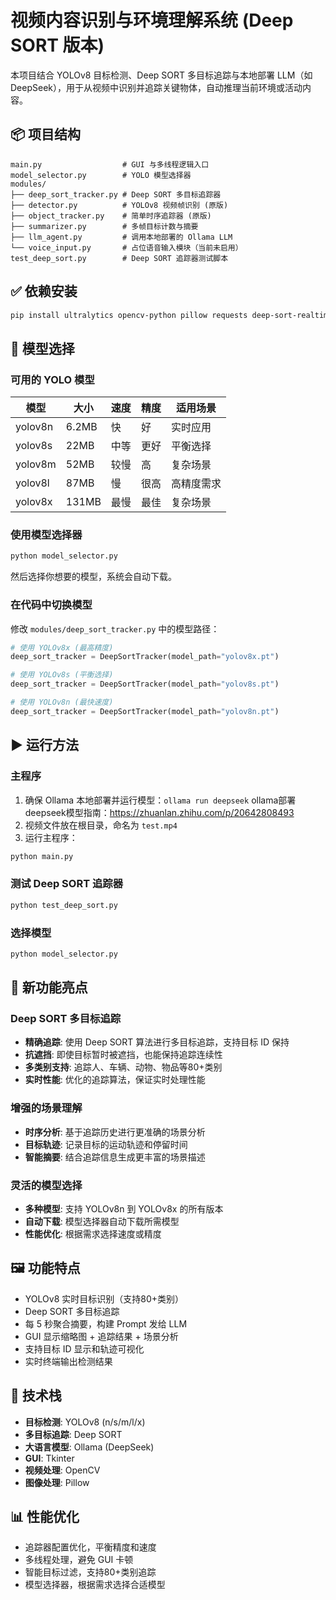 # 视频内容识别与环境理解系统 (Deep SORT 版本)

本项目结合 YOLOv8 目标检测、Deep SORT 多目标追踪与本地部署 LLM（如 DeepSeek），用于从视频中识别并追踪关键物体，自动推理当前环境或活动内容。

## 📦 项目结构

```
main.py                  # GUI 与多线程逻辑入口
model_selector.py        # YOLO 模型选择器
modules/
├── deep_sort_tracker.py # Deep SORT 多目标追踪器
├── detector.py          # YOLOv8 视频帧识别 (原版)
├── object_tracker.py    # 简单时序追踪器 (原版)
├── summarizer.py        # 多帧目标计数与摘要
├── llm_agent.py         # 调用本地部署的 Ollama LLM
└── voice_input.py       # 占位语音输入模块（当前未启用）
test_deep_sort.py        # Deep SORT 追踪器测试脚本
```

## ✅ 依赖安装

```bash
pip install ultralytics opencv-python pillow requests deep-sort-realtime
```

## 🎯 模型选择

### 可用的 YOLO 模型

| 模型 | 大小 | 速度 | 精度 | 适用场景 |
|------|------|------|------|----------|
| yolov8n | 6.2MB | 快 | 好 | 实时应用 |
| yolov8s | 22MB | 中等 | 更好 | 平衡选择 |
| yolov8m | 52MB | 较慢 | 高 | 复杂场景 |
| yolov8l | 87MB | 慢 | 很高 | 高精度需求 |
| yolov8x | 131MB | 最慢 | 最佳 | 复杂场景 |

### 使用模型选择器

```bash
python model_selector.py
```

然后选择你想要的模型，系统会自动下载。

### 在代码中切换模型

修改 `modules/deep_sort_tracker.py` 中的模型路径：

```python
# 使用 YOLOv8x (最高精度)
deep_sort_tracker = DeepSortTracker(model_path="yolov8x.pt")

# 使用 YOLOv8s (平衡选择)
deep_sort_tracker = DeepSortTracker(model_path="yolov8s.pt")

# 使用 YOLOv8n (最快速度)
deep_sort_tracker = DeepSortTracker(model_path="yolov8n.pt")
```

## ▶️ 运行方法

### 主程序
1. 确保 Ollama 本地部署并运行模型：`ollama run deepseek`
   ollama部署deepseek模型指南：https://zhuanlan.zhihu.com/p/20642808493
3. 视频文件放在根目录，命名为 `test.mp4`
4. 运行主程序：

```bash
python main.py
```

### 测试 Deep SORT 追踪器
```bash
python test_deep_sort.py
```

### 选择模型
```bash
python model_selector.py
```

## 🚀 新功能亮点

### Deep SORT 多目标追踪
- **精确追踪**: 使用 Deep SORT 算法进行多目标追踪，支持目标 ID 保持
- **抗遮挡**: 即使目标暂时被遮挡，也能保持追踪连续性
- **多类别支持**: 追踪人、车辆、动物、物品等80+类别
- **实时性能**: 优化的追踪算法，保证实时处理性能

### 增强的场景理解
- **时序分析**: 基于追踪历史进行更准确的场景分析
- **目标轨迹**: 记录目标的运动轨迹和停留时间
- **智能摘要**: 结合追踪信息生成更丰富的场景描述

### 灵活的模型选择
- **多种模型**: 支持 YOLOv8n 到 YOLOv8x 的所有版本
- **自动下载**: 模型选择器自动下载所需模型
- **性能优化**: 根据需求选择速度或精度

## 🖼️ 功能特点

- YOLOv8 实时目标识别（支持80+类别）
- Deep SORT 多目标追踪
- 每 5 秒聚合摘要，构建 Prompt 发给 LLM
- GUI 显示缩略图 + 追踪结果 + 场景分析
- 支持目标 ID 显示和轨迹可视化
- 实时终端输出检测结果

## 🔧 技术栈

- **目标检测**: YOLOv8 (n/s/m/l/x)
- **多目标追踪**: Deep SORT
- **大语言模型**: Ollama (DeepSeek)
- **GUI**: Tkinter
- **视频处理**: OpenCV
- **图像处理**: Pillow

## 📊 性能优化

- 追踪器配置优化，平衡精度和速度
- 多线程处理，避免 GUI 卡顿
- 智能目标过滤，支持80+类别追踪
- 模型选择器，根据需求选择合适模型
